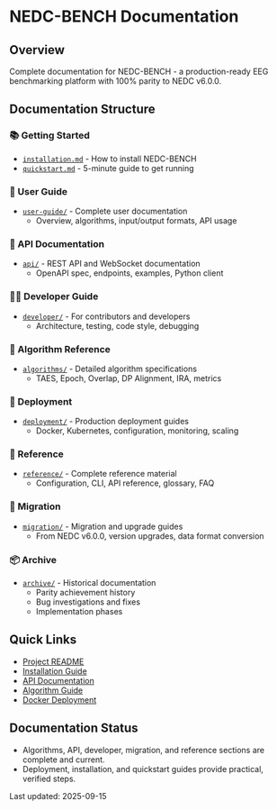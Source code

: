 # NEDC-BENCH Documentation

## Overview

Complete documentation for NEDC-BENCH - a production-ready EEG benchmarking platform with 100% parity to NEDC v6.0.0.

## Documentation Structure

### 📚 Getting Started

- [`installation.md`](installation.md) - How to install NEDC-BENCH
- [`quickstart.md`](quickstart.md) - 5-minute guide to get running

### 👤 User Guide

- [`user-guide/`](user-guide/) - Complete user documentation
  - Overview, algorithms, input/output formats, API usage

### 🔌 API Documentation

- [`api/`](api/) - REST API and WebSocket documentation
  - OpenAPI spec, endpoints, examples, Python client

### 🧑‍💻 Developer Guide

- [`developer/`](developer/) - For contributors and developers
  - Architecture, testing, code style, debugging

### 🧮 Algorithm Reference

- [`algorithms/`](algorithms/) - Detailed algorithm specifications
  - TAES, Epoch, Overlap, DP Alignment, IRA, metrics

### 🚀 Deployment

- [`deployment/`](deployment/) - Production deployment guides
  - Docker, Kubernetes, configuration, monitoring, scaling

### 📖 Reference

- [`reference/`](reference/) - Complete reference material
  - Configuration, CLI, API reference, glossary, FAQ

### 🔄 Migration

- [`migration/`](migration/) - Migration and upgrade guides
  - From NEDC v6.0.0, version upgrades, data format conversion

### 📦 Archive

- [`archive/`](archive/) - Historical documentation
  - Parity achievement history
  - Bug investigations and fixes
  - Implementation phases

## Quick Links

- [Project README](../README.md)
- [Installation Guide](installation.md)
- [API Documentation](api/endpoints.md)
- [Algorithm Guide](algorithms/overview.md)
- [Docker Deployment](deployment/docker.md)

## Documentation Status

- Algorithms, API, developer, migration, and reference sections are complete and current.
- Deployment, installation, and quickstart guides provide practical, verified steps.

Last updated: 2025-09-15
